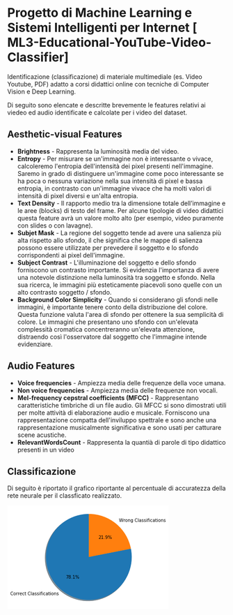 # Progetto di Machine Learning e Sistemi Intelligenti per Internet  [ ML3-Educational-YouTube-Video-Classifier]

Identificazione (classificazione) di materiale multimediale (es. Video Youtube, PDF) adatto a corsi didattici online con tecniche di Computer Vision e Deep Learning.

Di seguito sono elencate e descritte brevemente le features relativi ai viedeo ed audio identificate e calcolate per i video del dataset. 

## Aesthetic-visual Features

* **Brightness** - Rappresenta la luminosità media del video.
* **Entropy** - Per misurare se un'immagine non è interessante o vivace, calcoleremo l'entropia dell'intensità dei pixel presenti nell'immagine. Saremo in grado di distinguere un'immagine come poco interessante se ha poca o nessuna variazione nella sua intensità di pixel e bassa entropia, in contrasto con un'immagine vivace che ha molti valori di intensità di pixel diversi e un'alta entropia.
* **Text Density** - Il rapporto medio tra la dimensione totale dell’immagine e le aree (blocks) di testo del frame. Per alcune tipologie di video didattici questa feature avrà un valore molto alto (per esempio, video puramente con slides o con lavagne).
* **Subjet Mask** - La regione del soggetto tende ad avere una salienza più alta rispetto allo sfondo, il che significa che le mappe di salienza possono essere utilizzate per prevedere il soggetto e lo sfondo corrispondenti ai pixel dell'immagine.
* **Subject Contrast** - L'illuminazione del soggetto e dello sfondo forniscono un contrasto importante. Si evidenzia l'importanza di avere una notevole distinzione nella luminosità tra soggetto e sfondo. Nella sua ricerca, le immagini più esteticamente piacevoli sono quelle con un alto contrasto soggetto / sfondo.
* **Background Color Simplicity** - Quando si considerano gli sfondi nelle immagini, è importante tenere conto della distribuzione del colore. Questa funzione valuta l'area di sfondo per ottenere la sua semplicità di colore. Le immagini che presentano uno sfondo con un'elevata complessità cromatica concentreranno un'elevata attenzione, distraendo così l'osservatore dal soggetto che l'immagine intende evidenziare.

## Audio Features

* **Voice frequencies** - Ampiezza media delle frequenze della voce umana.
* **Non voice frequencies** - Ampiezza media delle frequenze non vocali.
* **Mel-frequency cepstral coefficients (MFCC)** - Rappresentano caratteristiche timbriche di un file audio. Gli MFCC si sono dimostrati utili per molte attività di elaborazione audio e musicale. Forniscono una rappresentazione compatta dell'inviluppo spettrale e sono anche una rappresentazione musicalmente significativa e sono usati per catturare scene acustiche.
* **RelevantWordsCount** - Rappresenta la quantià di parole di tipo didattico presenti in un video

## Classificazione

Di seguito è riportato il grafico riportante al percentuale di accuratezza della rete neurale per il classficato realizzato.

![alt text](https://github.com/GiuliaSim/ML3-Educational-YouTube-Video-Classifier/blob/master/piePlot_1.png)
